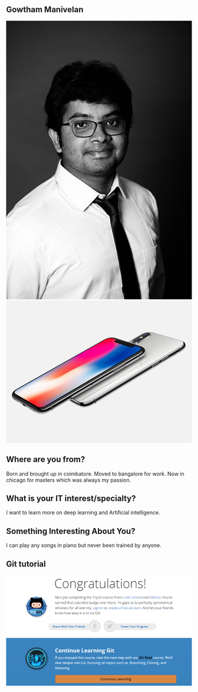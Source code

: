 ## Gowtham Manivelan

![](https://github.com/GowthamManivelan/itm/blob/master/images/PN0129.jpg "Gowtham")
![](https://github.com/GowthamManivelan/itm/blob/master/images/iphone.jpeg)

## Where are you from?
Born and brought up in coimbatore. Moved to bangalore for work. Now in chicago for masters which was always my passion.

## What is your IT interest/specialty?
I want to learn more on deep learning and Artificial intelligence.

## Something Interesting About You?
I can play any songs in piano but never been trained by anyone.

## Git tutorial
![](https://github.com/GowthamManivelan/itm/blob/master/images/badge.PNG)
